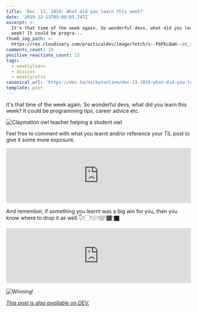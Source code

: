 ```yaml
---
title: 'Dec. 13, 2019: What did you learn this week?'
date: '2019-12-13T05:00:05.747Z'
excerpt: >-
  It's that time of the week again. So wonderful devs, what did you learn this
  week? It could be progra...
thumb_img_path: >-
  https://res.cloudinary.com/practicaldev/image/fetch/s--PbPkLQwH--/c_imagga_scale,f_auto,fl_progressive,h_420,q_auto,w_1000/https://thepracticaldev.s3.amazonaws.com/i/9z1iip9vz82d8oahz63f.jpeg
comments_count: 19
positive_reactions_count: 13
tags:
  - weeklylearn
  - discuss
  - weeklyretro
canonical_url: 'https://dev.to/nickytonline/dec-13-2019-what-did-you-learn-this-week-1ll1'
template: post
---
```

It's that time of the week again. So wonderful devs, what did you learn this week? It could be programming tips, career advice etc.

![Claymation owl teacher helping a student owl](https://media.giphy.com/media/3ohzdU2IVgD2goFS3S/giphy.gif)

Feel free to comment with what you learnt and/or reference your TIL post to give it some more exposure.


<iframe class="liquidTag" src="https://dev.to/embed/tag?args=todayilearned" style="border: 0; width: 100%;"></iframe>


And remember, if something you learnt was a big win for you, then you know where to drop it as well.👇👇🏻👇🏼👇🏽👇🏾👇🏿


<iframe class="liquidTag" src="https://dev.to/embed/link?args=https%3A%2F%2Fdev.to%2Fjess%2Fwhat-was-your-win-this-week-51cn" style="border: 0; width: 100%;"></iframe>


![Winning!](https://media.giphy.com/media/OHZ1gSUThmEso/giphy.gif)


*[This post is also available on DEV.](https://dev.to/nickytonline/dec-13-2019-what-did-you-learn-this-week-1ll1)*


<script>
const parent = document.getElementsByTagName('head')[0];
const script = document.createElement('script');
script.type = 'text/javascript';
script.src = 'https://cdnjs.cloudflare.com/ajax/libs/iframe-resizer/4.1.1/iframeResizer.min.js';
script.charset = 'utf-8';
script.onload = function() {
    window.iFrameResize({}, '.liquidTag');
};
parent.appendChild(script);
</script>    
